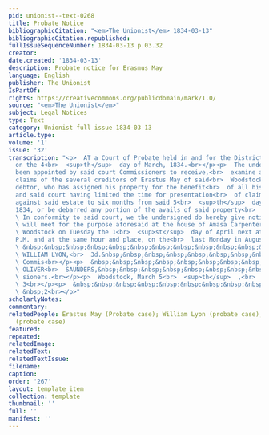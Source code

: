 ```yaml
---
pid: unionist--text-0268
title: Probate Notice
bibliographicCitation: "<em>The Unionist</em> 1834-03-13"
bibliographicCitation.republished: 
fullIssueSequenceNumber: 1834-03-13 p.03.32
creator: 
date.created: '1834-03-13'
description: Probate notice for Erasmus May
language: English
publisher: The Unionist
IsPartOf: 
rights: https://creativecommons.org/publicdomain/mark/1.0/
source: "<em>The Unionist</em>"
subject: Legal Notices
type: Text
category: Unionist full issue 1834-03-13
article.type: 
volume: '1'
issue: '32'
transcription: "<p>  AT a Court of Probate held in and for the District of Woodstock,
  on the 4<br>  <sup>th</sup>  day of March, 1834.<br></p><p>  The undersigned having
  been appointed by said court Commissioners to receive,<br>  examine and allow the
  claims of the several creditors of Erastus May of said<br>  Woodstock, an insolvent
  debtor, who has assigned his property for the benefit<br>  of all his creditors,
  and said court having limited the time for presentation<br>  of claims to said Commissioners
  against said estate to six months from said 5<br>  <sup>th</sup>  day of March,
  1834, or be debarred any portion of the avails of said property<br>  as assigned.<br></p><p>
  \ In conformity to said court, we the undersigned do hereby give notice that we<br>
  \ will meet for the purpose aforesaid at the house of Amasa Carpenter, in said<br>
  \ Woodstock on Tuesday the 1<br>  <sup>st</sup>  day of April next at one o’clock
  P.M. and at the same hour and place, on the<br>  last Monday in August next.<br></p><p>
  \ &nbsp;&nbsp;&nbsp;&nbsp;&nbsp;&nbsp;&nbsp;&nbsp;&nbsp;&nbsp;&nbsp;&nbsp;&nbsp;&nbsp;&nbsp;&nbsp;&nbsp;&nbsp;&nbsp;&nbsp;&nbsp;&nbsp;&nbsp;&nbsp;&nbsp;&nbsp;&nbsp;&nbsp;&nbsp;&nbsp;&nbsp;&nbsp;&nbsp;&nbsp;&nbsp;&nbsp;&nbsp;&nbsp;&nbsp;&nbsp;&nbsp;&nbsp;&nbsp;&nbsp;&nbsp;&nbsp;&nbsp;&nbsp;&nbsp;&nbsp;&nbsp;&nbsp;&nbsp;&nbsp;&nbsp;&nbsp;&nbsp;&nbsp;&nbsp;&nbsp;&nbsp;&nbsp;&nbsp;&nbsp;&nbsp;&nbsp;&nbsp;&nbsp;&nbsp;&nbsp;&nbsp;<br>
  \ WILLIAM LYON,<br>  3d.&nbsp;&nbsp;&nbsp;&nbsp;&nbsp;&nbsp;&nbsp;&nbsp;&nbsp;&nbsp;&nbsp;&nbsp;&nbsp;&nbsp;&nbsp;<br>
  \ Commis<br></p><p>  &nbsp;&nbsp;&nbsp;&nbsp;&nbsp;&nbsp;&nbsp;&nbsp;&nbsp;&nbsp;&nbsp;&nbsp;&nbsp;&nbsp;&nbsp;&nbsp;&nbsp;&nbsp;&nbsp;&nbsp;&nbsp;&nbsp;&nbsp;&nbsp;&nbsp;&nbsp;&nbsp;&nbsp;&nbsp;&nbsp;&nbsp;&nbsp;&nbsp;&nbsp;&nbsp;&nbsp;&nbsp;&nbsp;&nbsp;&nbsp;&nbsp;&nbsp;&nbsp;&nbsp;&nbsp;&nbsp;&nbsp;&nbsp;&nbsp;&nbsp;&nbsp;&nbsp;&nbsp;&nbsp;&nbsp;&nbsp;&nbsp;&nbsp;&nbsp;&nbsp;&nbsp;&nbsp;&nbsp;&nbsp;&nbsp;&nbsp;&nbsp;&nbsp;&nbsp;&nbsp;&nbsp;<br>
  \ OLIVER<br>  SAUNDERS,&nbsp;&nbsp;&nbsp;&nbsp;&nbsp;&nbsp;&nbsp;&nbsp;&nbsp;&nbsp;&nbsp;&nbsp;&nbsp;&nbsp;&nbsp;&nbsp;<br>
  \ sioners.<br></p><p>  Woodstock, March 5<br>  <sup>th</sup>  ,<br>  1834.&nbsp;&nbsp;&nbsp;&nbsp;&nbsp;&nbsp;&nbsp;&nbsp;&nbsp;&nbsp;&nbsp;&nbsp;&nbsp;&nbsp;&nbsp;&nbsp;&nbsp;&nbsp;&nbsp;&nbsp;&nbsp;&nbsp;&nbsp;&nbsp;&nbsp;&nbsp;&nbsp;&nbsp;&nbsp;&nbsp;&nbsp;&nbsp;&nbsp;&nbsp;&nbsp;&nbsp;&nbsp;&nbsp;&nbsp;&nbsp;&nbsp;&nbsp;&nbsp;&nbsp;&nbsp;&nbsp;&nbsp;&nbsp;&nbsp;&nbsp;&nbsp;&nbsp;&nbsp;&nbsp;&nbsp;&nbsp;&nbsp;&nbsp;&nbsp;&nbsp;&nbsp;&nbsp;&nbsp;&nbsp;&nbsp;&nbsp;&nbsp;&nbsp;&nbsp;&nbsp;&nbsp;&nbsp;&nbsp;&nbsp;&nbsp;&nbsp;&nbsp;&nbsp;&nbsp;&nbsp;&nbsp;&nbsp;&nbsp;&nbsp;<br>
  \ 3<br></p><p>  &nbsp;&nbsp;&nbsp;&nbsp;&nbsp;&nbsp;&nbsp;&nbsp;&nbsp;&nbsp;&nbsp;&nbsp;&nbsp;&nbsp;&nbsp;&nbsp;&nbsp;&nbsp;&nbsp;&nbsp;&nbsp;&nbsp;&nbsp;&nbsp;&nbsp;&nbsp;&nbsp;&nbsp;&nbsp;&nbsp;&nbsp;&nbsp;&nbsp;&nbsp;&nbsp;&nbsp;&nbsp;&nbsp;&nbsp;&nbsp;&nbsp;&nbsp;&nbsp;&nbsp;&nbsp;&nbsp;&nbsp;&nbsp;&nbsp;&nbsp;&nbsp;&nbsp;&nbsp;&nbsp;&nbsp;&nbsp;&nbsp;&nbsp;&nbsp;&nbsp;&nbsp;&nbsp;&nbsp;&nbsp;&nbsp;&nbsp;&nbsp;&nbsp;&nbsp;&nbsp;&nbsp;&nbsp;&nbsp;&nbsp;&nbsp;&nbsp;&nbsp;&nbsp;&nbsp;&nbsp;&nbsp;&nbsp;&nbsp;&nbsp;&nbsp;&nbsp;&nbsp;&nbsp;&nbsp;&nbsp;&nbsp;&nbsp;&nbsp;&nbsp;&nbsp;&nbsp;&nbsp;&nbsp;&nbsp;&nbsp;&nbsp;&nbsp;&nbsp;&nbsp;&nbsp;&nbsp;&nbsp;&nbsp;&nbsp;&nbsp;&nbsp;&nbsp;&nbsp;&nbsp;&nbsp;&nbsp;&nbsp;&nbsp;&nbsp;&nbsp;&nbsp;&nbsp;&nbsp;&nbsp;&nbsp;&nbsp;&nbsp;&nbsp;&nbsp;&nbsp;&nbsp;<br>
  \ &nbsp;2<br></p>"
scholarlyNotes: 
commentary: 
relatedPeople: Erastus May (Probate case); William Lyon (probate case); Oliver Saunders
  (probate case)
featured: 
repeated: 
relatedImage: 
relatedText: 
relatedTextIssue: 
filename: 
caption: 
order: '267'
layout: template_item
collection: template
thumbnail: ''
full: ''
manifest: ''
---
```

